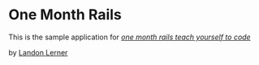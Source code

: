 # One Month Rails

This is the sample application for
[*one month rails teach yourself to code*](http://onemonthrails.com)

by [Landon Lerner](http://landonlerner.com)